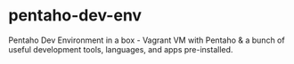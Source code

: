 # pentaho-dev-env
Pentaho Dev Environment in a box - Vagrant VM with Pentaho &amp; a bunch of useful development tools, languages, and apps pre-installed.
